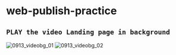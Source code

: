 # web-publish-practice
## `PLAY the video Landing page in background`
![0913_videobg_01](https://user-images.githubusercontent.com/49154920/93018450-d2810c80-f60a-11ea-9c99-ef81829bdab3.PNG)
![0913_videobg_02](https://user-images.githubusercontent.com/49154920/93018451-d319a300-f60a-11ea-9b43-b5698f5edb33.PNG)

